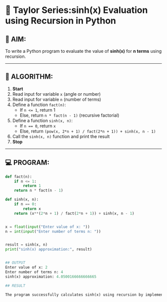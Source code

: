 # 📐 Taylor Series:sinh(x) Evaluation using Recursion in Python

## 🎯 AIM:
To write a Python program to evaluate the value of **sinh(x)** for **n terms** using recursion.

---

## 🧠 ALGORITHM:

1. **Start**
2. Read input for variable `x` (angle or number)
3. Read input for variable `n` (number of terms)
4. Define a function `fact(n)`:
   - If `n <= 1`, return 1
   - Else, return `n * fact(n - 1)` (recursive factorial)
5. Define a function `sinh(x, n)`:
   - If `n == 0`, return `x`
   - Else, return `(pow(x, 2*n + 1) / fact(2*n + 1)) + sinh(x, n - 1)`
6. Call the `sinh(x, n)` function and print the result
7. **Stop**

---

## 💻 PROGRAM:
```python
def fact(n):
    if n <= 1:
        return 1
    return n * fact(n - 1)

def sinh(x, n):
    if n == 0:
        return x
    return (x**(2*n + 1) / fact(2*n + 1)) + sinh(x, n - 1)


x = float(input("Enter value of x: "))
n = int(input("Enter number of terms n: "))


result = sinh(x, n)
print("sinh(x) approximation:", result)


## OUTPUT
Enter value of x: 2
Enter number of terms n: 4
sinh(x) approximation: 4.0500166666666665

## RESULT

The program successfully calculates sinh(x) using recursion by implementing the series expansion with factorial recursion in Python.

